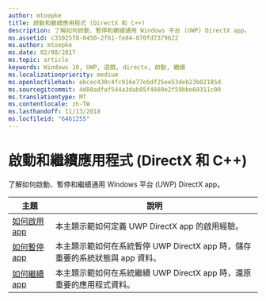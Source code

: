 ```yaml
---
author: mtoepke
title: 啟動和繼續應用程式 (DirectX 和 C++)
description: 了解如何啟動、暫停和繼續通用 Windows 平台 (UWP) DirectX app。
ms.assetid: c35025f8-0450-2f61-fe84-070fd7379622
ms.author: mtoepke
ms.date: 02/08/2017
ms.topic: article
keywords: Windows 10, UWP, 遊戲, directx, 啟動, 繼續
ms.localizationpriority: medium
ms.openlocfilehash: ebcec430c4fc916e77ebdf25ee53deb23b02185d
ms.sourcegitcommit: 4d88adfaf544a3dab05f4660e2f59bbe60311c00
ms.translationtype: MT
ms.contentlocale: zh-TW
ms.lasthandoff: 11/13/2018
ms.locfileid: "6461255"
---
```

# <a name="launching-and-resuming-apps-directx-and-c"></a>啟動和繼續應用程式 (DirectX 和 C++)



了解如何啟動、暫停和繼續通用 Windows 平台 (UWP) DirectX app。

| 主題 | 說明 |
|---------------------------------------------------------------------|-----------------------------------------------------------------------------------------------------------------|
| [如何啟用 app](how-to-activate-an-app-directx-and-cpp.md) | 本主題示範如何定義 UWP DirectX app 的啟用經驗。 |
| [如何暫停 app](how-to-suspend-an-app-directx-and-cpp.md) | 本主題示範如何在系統暫停 UWP DirectX app 時，儲存重要的系統狀態與 app 資料。 |
| [如何繼續 app](how-to-resume-an-app-directx-and-cpp.md) | 本主題示範如何在系統繼續 UWP DirectX app 時，還原重要的應用程式資料。 |
 

 

 




